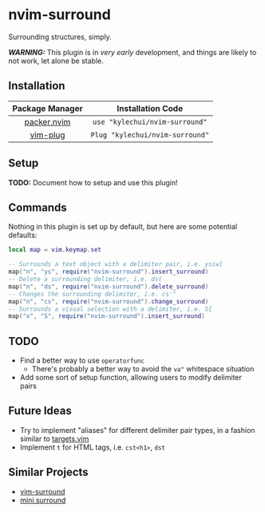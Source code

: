 # nvim-surround

Surrounding structures, simply.

***WARNING:*** This plugin is in *very early* development, and things are likely
to not work, let alone be stable.

## Installation

<table style="text-align:center">
   <thead>
      <tr>
         <th>Package Manager</th>
         <th>Installation Code</th>
      </tr>
   </thead>
   <tbody>
      <tr>
         <td>
          <a href = "https://github.com/wbthomason/packer.nvim">packer.nvim</a>
         </td>
         <td>
          <code>use "kylechui/nvim-surround"</code>
         </td>
      </tr>
      <tr>
        <td>
          <a href = "https://github.com/junegunn/vim-plug">vim-plug</a>
        </td>
        <td>
          <code>Plug "kylechui/nvim-surround"</code>
        </td>
      </tr>
   </tbody>
</table>

## Setup

**TODO:** Document how to setup and use this plugin!

## Commands

Nothing in this plugin is set up by default, but here are some potential
defaults:

```lua
local map = vim.keymap.set

-- Surrounds a text object with a delimiter pair, i.e. ysiw]
map("n", "ys", require("nvim-surround").insert_surround)
-- Delete a surrounding delimiter, i.e. ds(
map("n", "ds", require("nvim-surround").delete_surround)
-- Changes the surrounding delimiter, i.e. cs'"
map("n", "cs", require("nvim-surround").change_surround)
-- Surrounds a visual selection with a delimiter, i.e. S{
map("x", "S", require("nvim-surround").insert_surround)
```

## TODO

* Find a better way to use `operatorfunc`
  * There's probably a better way to avoid the `va"` whitespace situation
* Add some sort of setup function, allowing users to modify delimiter pairs

## Future Ideas

* Try to implement "aliases" for different delimiter pair types, in a fashion
  similar to [targets.vim](https://github.com/wellle/targets.vim)
* Implement `t` for HTML tags, i.e. `cst<h1>`, `dst`

## Similar Projects

* [vim-surround](https://github.com/tpope/vim-surround)
* [mini.surround](https://github.com/echasnovski/mini.nvim#minisurround)
